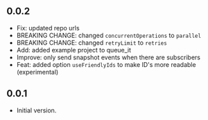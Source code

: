 ## 0.0.2

* Fix: updated repo urls
* BREAKING CHANGE: changed `concurrentOperations` to `parallel`
* BREAKING CHANGE: changed `retryLimit` to `retries`
* Add: added example project to queue_it
* Improve: only send snapshot events when there are subscribers
* Feat: added option `useFriendlyIds` to make ID's more readable (experimental)

## 0.0.1

* Initial version.
